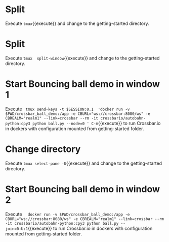 # Split 
Execute `tmux`{{execute}} and change to the getting-started directory.

# Split 
Execute `tmux  split-window`{{execute}} and change to the getting-started directory.

# Start Bouncing ball demo in window 1

Execute ` tmux send-keys -t $SESSION:0.1  'docker run -v $PWD/crossbar_ball_demo:/app -e CBURL="ws://crossbar:8080/ws" -e CBREALM="realm1" --link=crossbar --rm -it crossbario/autobahn-python:cpy3 python ball.py --node=0 ' C-m`{{execute}} to run Crossbar.io in dockers with configuration mounted from getting-started folder.

# Change directory
Execute `tmux select-pane -U`{{execute}} and change to the getting-started directory.

# Start Bouncing ball demo in window 2

Execute `  docker run -v $PWD/crossbar_ball_demo:/app -e CBURL="ws://crossbar:8080/ws" -e CBREALM="realm1" --link=crossbar --rm -it crossbario/autobahn-python:cpy3 python ball.py --join=0:U:1`{{execute}} to run Crossbar.io in dockers with configuration mounted from getting-started folder.
